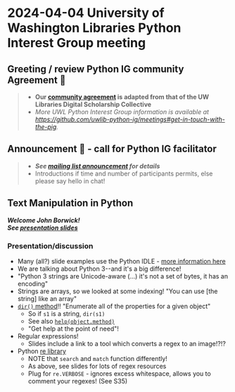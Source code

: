 # 2024-04-04 University of Washington Libraries Python Interest Group meeting

## Greeting / review Python IG community Agreement 🤝
> - **Our [community agreement](https://github.com/uwlib-python-ig/meetings/tree/main#community-agreement) is adapted from that of the UW Libraries Digital Scholarship Collective**  
> - *More UWL Python Interest Group information is available at https://github.com/uwlib-python-ig/meetings#get-in-touch-with-the-pig.* 

## Announcement 📢 - call for Python IG facilitator
> - ***See [mailing list announcement](https://mailman11.u.washington.edu/pipermail/uwlib_pig/2024/000024.html) for details***
> - Introductions if time and number of participants permits, else please say hello in chat!

## Text Manipulation in Python
***Welcome John Borwick!***  
***See [presentation slides](https://github.com/uwlib-python-ig/meetings/blob/main/presentation_materials/20240404_text_manipulation.pdf)***  

### Presentation/discussion
- Many (all?) slide examples use the Python IDLE - [more information here](https://realpython.com/python-idle/)
- We are talking about Python 3--and it's a big difference!
- "Python 3 strings are Unicode-aware (...) it's not a set of bytes, it has an encoding"
- Strings are arrays, so we looked at some indexing! "You can use \[the string\] like an array"
- [`dir()` method](https://www.programiz.com/python-programming/methods/built-in/dir)!! "Enumerate all of the properties for a given object"
	- So if `s1` is a string, `dir(s1)`
	- See also [`help(object.method)`](https://www.programiz.com/python-programming/methods/built-in/help)
	- "Get help at the point of need"!
- Regular expressions!
	- Slides include a link to a tool which converts a regex to an image!?!?
- Python [re library](https://docs.python.org/3/library/re.html)
	- NOTE that `search` and `match` function differently!
	- As above, see slides for lots of regex resources
	- Plug for `re.VERBOSE` - ignores excess whitespace, allows you to comment your regexes! (See S35)
